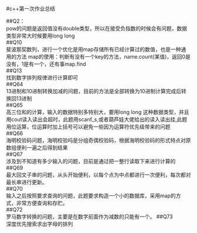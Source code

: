 #c++第一次作业总结

##Q2：<br>
pow的问题是返回值没有double类型，所以在接受负指数的时候会有问题，数据类型非常大时候要用long long
<br>
##Q10<br>
斐波那契数列，进行一个优化是用map存储所有已经计算过的数值，也是一种通用的方法
map的使用：判断有没有一个key的方法，name.count(某值)，返回0是没有，1是有一个，还有事map.find<br>
##Q13<br>
找到数字排列规律进行计算即可<br>
##Q64<br>
13进制和10进制转换加减的问题，目前的方法是全部转换为10进制计算完成后转换回13进制<br>
##Q65<br>
高三位和的计算，输入的数据特别多特别大，要用long long 这种数据类型，并且用cout读入读出会超时，此题用scanf_s,或者葫芦娃大佬给出的读入读出挂,此题用位运算，位运算时加上括号可以避免一些因为运算符优先级带来的问题<br>
##Q66<br>
海明校验码问题，海明校验吗是分组奇偶校验码，根据海明校验码的形式特点对原数组便利一遍之后得到结果<br>
##Q67<br>
涉及到不知道有多少输入的问题，目前是通过把一整行读取下来进行计算的<br>
##Q69<br>
最大回文子串的问题，从头开始便利，以每个点为中点都进行一次便利，每次都对最长串进行更新。<br>
##Q70<br>
输入之后按照要求查询的问题，此题要求构造一个小的数据库，采用map的方式，非常方便查询和存贮。<br>
##Q72<br>
罗马数字转换的问题，主要是在数字前面作为减数的只能有一个。
##Q73<br>
深度优先搜索求出字母的排列




